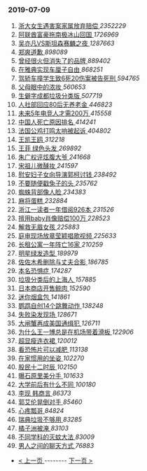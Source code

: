### 2019-07-09 
1. [ 浙大女生遇害案家属放弃赔偿 ](https://s.weibo.com/weibo?q=%23%E6%B5%99%E5%A4%A7%E5%A5%B3%E7%94%9F%E9%81%87%E5%AE%B3%E6%A1%88%E5%AE%B6%E5%B1%9E%E6%94%BE%E5%BC%83%E8%B5%94%E5%81%BF%23&Refer=top) *2352229*
1. [ 阿联酋富豪拖南极冰山回国 ](https://s.weibo.com/weibo?q=%23%E9%98%BF%E8%81%94%E9%85%8B%E5%AF%8C%E8%B1%AA%E6%8B%96%E5%8D%97%E6%9E%81%E5%86%B0%E5%B1%B1%E5%9B%9E%E5%9B%BD%23&Refer=top) *1726969*
1. [ 吴亦凡VS斯坦森赛麟之夜 ](https://s.weibo.com/weibo?q=%23%E5%90%B4%E4%BA%A6%E5%87%A1VS%E6%96%AF%E5%9D%A6%E6%A3%AE%E8%B5%9B%E9%BA%9F%E4%B9%8B%E5%A4%9C%23&topic_ad=1&Refer=top) *1287663*
1. [ 郑爽道歉 ](https://s.weibo.com/weibo?q=%23%E9%83%91%E7%88%BD%E9%81%93%E6%AD%89%23&Refer=top) *898089*
1. [ 曾经很火但消失了的品牌 ](https://s.weibo.com/weibo?q=%23%E6%9B%BE%E7%BB%8F%E5%BE%88%E7%81%AB%E4%BD%86%E6%B6%88%E5%A4%B1%E4%BA%86%E7%9A%84%E5%93%81%E7%89%8C%23&Refer=top) *889402*
1. [ 在雅典实现车厘子自由 ](https://s.weibo.com/weibo?q=%23%E5%9C%A8%E9%9B%85%E5%85%B8%E5%AE%9E%E7%8E%B0%E8%BD%A6%E5%8E%98%E5%AD%90%E8%87%AA%E7%94%B1%23&Refer=top) *868251*
1. [ 驾轿车撞学生致6死20伤案被告死刑 ](https://s.weibo.com/weibo?q=%23%E9%A9%BE%E8%BD%BF%E8%BD%A6%E6%92%9E%E5%AD%A6%E7%94%9F%E8%87%B46%E6%AD%BB20%E4%BC%A4%E6%A1%88%E8%A2%AB%E5%91%8A%E6%AD%BB%E5%88%91%23&Refer=top) *594765*
1. [ 父母眼中的浓妆 ](https://s.weibo.com/weibo?q=%23%E7%88%B6%E6%AF%8D%E7%9C%BC%E4%B8%AD%E7%9A%84%E6%B5%93%E5%A6%86%23&Refer=top) *560653*
1. [ 生僻字成都垃圾分类版 ](https://s.weibo.com/weibo?q=%23%E7%94%9F%E5%83%BB%E5%AD%97%E6%88%90%E9%83%BD%E5%9E%83%E5%9C%BE%E5%88%86%E7%B1%BB%E7%89%88%23&Refer=top) *507719*
1. [ 人社部回应80后无养老金 ](https://s.weibo.com/weibo?q=%23%E4%BA%BA%E7%A4%BE%E9%83%A8%E5%9B%9E%E5%BA%9480%E5%90%8E%E6%97%A0%E5%85%BB%E8%80%81%E9%87%91%23&Refer=top) *446823*
1. [ 未来5年电竞人才需200万 ](https://s.weibo.com/weibo?q=%E6%9C%AA%E6%9D%A55%E5%B9%B4%E7%94%B5%E7%AB%9E%E4%BA%BA%E6%89%8D%E9%9C%80200%E4%B8%87&Refer=top) *415558*
1. [ 中国人死亡原因排名 ](https://s.weibo.com/weibo?q=%23%E4%B8%AD%E5%9B%BD%E4%BA%BA%E6%AD%BB%E4%BA%A1%E5%8E%9F%E5%9B%A0%E6%8E%92%E5%90%8D%23&Refer=top) *414241*
1. [ 法国公鸡打鸣太响被起诉 ](https://s.weibo.com/weibo?q=%23%E6%B3%95%E5%9B%BD%E5%85%AC%E9%B8%A1%E6%89%93%E9%B8%A3%E5%A4%AA%E5%93%8D%E8%A2%AB%E8%B5%B7%E8%AF%89%23&Refer=top) *404802*
1. [ 王凯王鸥 ](https://s.weibo.com/weibo?q=%23%E7%8E%8B%E5%87%AF%E7%8E%8B%E9%B8%A5%23&Refer=top) *312218*
1. [ 王菲 绿色头发 ](https://s.weibo.com/weibo?q=%E7%8E%8B%E8%8F%B2%20%E7%BB%BF%E8%89%B2%E5%A4%B4%E5%8F%91&Refer=top) *269892*
1. [ 朱广权评炫腹大爷 ](https://s.weibo.com/weibo?q=%23%E6%9C%B1%E5%B9%BF%E6%9D%83%E8%AF%84%E7%82%AB%E8%85%B9%E5%A4%A7%E7%88%B7%23&Refer=top) *241668*
1. [ 宋祖儿微醺妆 ](https://s.weibo.com/weibo?q=%23%E5%AE%8B%E7%A5%96%E5%84%BF%E5%BE%AE%E9%86%BA%E5%A6%86%23&Refer=top) *241597*
1. [ 慰安妇子女向导演郭柯讨钱 ](https://s.weibo.com/weibo?q=%23%E6%85%B0%E5%AE%89%E5%A6%87%E5%AD%90%E5%A5%B3%E5%90%91%E5%AF%BC%E6%BC%94%E9%83%AD%E6%9F%AF%E8%AE%A8%E9%92%B1%23&Refer=top) *238492*
1. [ 不要随便戳兔子的头 ](https://s.weibo.com/weibo?q=%23%E4%B8%8D%E8%A6%81%E9%9A%8F%E4%BE%BF%E6%88%B3%E5%85%94%E5%AD%90%E7%9A%84%E5%A4%B4%23&Refer=top) *235762*
1. [ 蜘蛛背部像人脸 ](https://s.weibo.com/weibo?q=%23%E8%9C%98%E8%9B%9B%E8%83%8C%E9%83%A8%E5%83%8F%E4%BA%BA%E8%84%B8%23&Refer=top) *234383*
1. [ 麻将蛋糕 ](https://s.weibo.com/weibo?q=%23%E9%BA%BB%E5%B0%86%E8%9B%8B%E7%B3%95%23&Refer=top) *232884*
1. [ 浙江一读者一年借阅926本 ](https://s.weibo.com/weibo?q=%23%E6%B5%99%E6%B1%9F%E4%B8%80%E8%AF%BB%E8%80%85%E4%B8%80%E5%B9%B4%E5%80%9F%E9%98%85926%E6%9C%AC%23&Refer=top) *231526*
1. [ 擅用baby肖像赔偿100万 ](https://s.weibo.com/weibo?q=%23%E6%93%85%E7%94%A8baby%E8%82%96%E5%83%8F%E8%B5%94%E5%81%BF100%E4%B8%87%23&Refer=top) *228523*
1. [ 解救无眉女孩 ](https://s.weibo.com/weibo?q=%23%E8%A7%A3%E6%95%91%E6%97%A0%E7%9C%89%E5%A5%B3%E5%AD%A9%23&Refer=top) *225883*
1. [ 庭审现场放章莹颖唱歌视频 ](https://s.weibo.com/weibo?q=%23%E5%BA%AD%E5%AE%A1%E7%8E%B0%E5%9C%BA%E6%94%BE%E7%AB%A0%E8%8E%B9%E9%A2%96%E5%94%B1%E6%AD%8C%E8%A7%86%E9%A2%91%23&Refer=top) *225633*
1. [ 长租公寓一年阵亡16家 ](https://s.weibo.com/weibo?q=%23%E9%95%BF%E7%A7%9F%E5%85%AC%E5%AF%93%E4%B8%80%E5%B9%B4%E9%98%B5%E4%BA%A116%E5%AE%B6%23&Refer=top) *210259*
1. [ 明星绿发造型 ](https://s.weibo.com/weibo?q=%23%E6%98%8E%E6%98%9F%E7%BB%BF%E5%8F%91%E9%80%A0%E5%9E%8B%23&Refer=top) *189979*
1. [ 佐佐木希删除与丈夫合影 ](https://s.weibo.com/weibo?q=%23%E4%BD%90%E4%BD%90%E6%9C%A8%E5%B8%8C%E5%88%A0%E9%99%A4%E4%B8%8E%E4%B8%88%E5%A4%AB%E5%90%88%E5%BD%B1%23&Refer=top) *186785*
1. [ 本名恐惧症 ](https://s.weibo.com/weibo?q=%23%E6%9C%AC%E5%90%8D%E6%81%90%E6%83%A7%E7%97%87%23&Refer=top) *174287*
1. [ 垃圾分类后的上海人 ](https://s.weibo.com/weibo?q=%23%E5%9E%83%E5%9C%BE%E5%88%86%E7%B1%BB%E5%90%8E%E7%9A%84%E4%B8%8A%E6%B5%B7%E4%BA%BA%23&Refer=top) *157885*
1. [ 日本商店开售鲸肉 ](https://s.weibo.com/weibo?q=%23%E6%97%A5%E6%9C%AC%E5%95%86%E5%BA%97%E5%BC%80%E5%94%AE%E9%B2%B8%E8%82%89%23&Refer=top) *152590*
1. [ 迷你烟盒包 ](https://s.weibo.com/weibo?q=%E8%BF%B7%E4%BD%A0%E7%83%9F%E7%9B%92%E5%8C%85&Refer=top) *141861*
1. [ 鹦鹉自创14个跳舞动作 ](https://s.weibo.com/weibo?q=%23%E9%B9%A6%E9%B9%89%E8%87%AA%E5%88%9B14%E4%B8%AA%E8%B7%B3%E8%88%9E%E5%8A%A8%E4%BD%9C%23&Refer=top) *138248*
1. [ 失败染发现场 ](https://s.weibo.com/weibo?q=%23%E5%A4%B1%E8%B4%A5%E6%9F%93%E5%8F%91%E7%8E%B0%E5%9C%BA%23&Refer=top) *128671*
1. [ 大闸蟹再成美国通缉犯 ](https://s.weibo.com/weibo?q=%23%E5%A4%A7%E9%97%B8%E8%9F%B9%E5%86%8D%E6%88%90%E7%BE%8E%E5%9B%BD%E9%80%9A%E7%BC%89%E7%8A%AF%23&Refer=top) *126711*
1. [ 为什么王一博总是在机场带着滑板 ](https://s.weibo.com/weibo?q=%23%E4%B8%BA%E4%BB%80%E4%B9%88%E7%8E%8B%E4%B8%80%E5%8D%9A%E6%80%BB%E6%98%AF%E5%9C%A8%E6%9C%BA%E5%9C%BA%E5%B8%A6%E7%9D%80%E6%BB%91%E6%9D%BF%23&Refer=top) *122906*
1. [ 超显瘦连衣裙 ](https://s.weibo.com/weibo?q=%23%E8%B6%85%E6%98%BE%E7%98%A6%E8%BF%9E%E8%A1%A3%E8%A3%99%23&Refer=top) *120012*
1. [ 看恐怖片可以减肥 ](https://s.weibo.com/weibo?q=%23%E7%9C%8B%E6%81%90%E6%80%96%E7%89%87%E5%8F%AF%E4%BB%A5%E5%87%8F%E8%82%A5%23&Refer=top) *113138*
1. [ 在家惯用的坐姿 ](https://s.weibo.com/weibo?q=%23%E5%9C%A8%E5%AE%B6%E6%83%AF%E7%94%A8%E7%9A%84%E5%9D%90%E5%A7%BF%23&Refer=top) *102270*
1. [ 股民十二时辰 ](https://s.weibo.com/weibo?q=%23%E8%82%A1%E6%B0%91%E5%8D%81%E4%BA%8C%E6%97%B6%E8%BE%B0%23&Refer=top) *102150*
1. [ 曝石原里美分手 ](https://s.weibo.com/weibo?q=%23%E6%9B%9D%E7%9F%B3%E5%8E%9F%E9%87%8C%E7%BE%8E%E5%88%86%E6%89%8B%23&Refer=top) *101633*
1. [ 大学前后有什么不同 ](https://s.weibo.com/weibo?q=%23%E5%A4%A7%E5%AD%A6%E5%89%8D%E5%90%8E%E6%9C%89%E4%BB%80%E4%B9%88%E4%B8%8D%E5%90%8C%23&Refer=top) *100180*
1. [ 李现 韩商言 ](https://s.weibo.com/weibo?q=%E6%9D%8E%E7%8E%B0%20%E9%9F%A9%E5%95%86%E8%A8%80&Refer=top) *86373*
1. [ 郭艾伦晃倒对手 ](https://s.weibo.com/weibo?q=%23%E9%83%AD%E8%89%BE%E4%BC%A6%E6%99%83%E5%80%92%E5%AF%B9%E6%89%8B%23&Refer=top) *85460*
1. [ 心疼瓢哥 ](https://s.weibo.com/weibo?q=%23%E5%BF%83%E7%96%BC%E7%93%A2%E5%93%A5%23&Refer=top) *84824*
1. [ 瑞典垃圾不够用 ](https://s.weibo.com/weibo?q=%E7%91%9E%E5%85%B8%E5%9E%83%E5%9C%BE%E4%B8%8D%E5%A4%9F%E7%94%A8&Refer=top) *83285*
1. [ 橘子洲被淹 ](https://s.weibo.com/weibo?q=%E6%A9%98%E5%AD%90%E6%B4%B2%E8%A2%AB%E6%B7%B9&Refer=top) *83103*
1. [ 不同学科的灭蚊大法 ](https://s.weibo.com/weibo?q=%23%E4%B8%8D%E5%90%8C%E5%AD%A6%E7%A7%91%E7%9A%84%E7%81%AD%E8%9A%8A%E5%A4%A7%E6%B3%95%23&Refer=top) *83009*
1. [ 男人之间的聊天方式 ](https://s.weibo.com/weibo?q=%23%E7%94%B7%E4%BA%BA%E4%B9%8B%E9%97%B4%E7%9A%84%E8%81%8A%E5%A4%A9%E6%96%B9%E5%BC%8F%23&Refer=top) *76883* 

- [ < 上一页 ](https://github.com/able8/weibo-hot-record/blob/master/2019-07-08.md) -------- [ 下一页 > ](https://github.com/able8/weibo-hot-record/blob/master/2019-07-10.md)